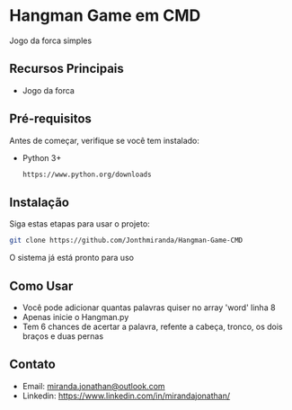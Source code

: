 # Hangman Game em CMD

Jogo da forca simples

## Recursos Principais
- Jogo da forca

## Pré-requisitos
Antes de começar, verifique se você tem instalado:
- Python 3+
  ```bash
  https://www.python.org/downloads
  ```

## Instalação
Siga estas etapas para usar o projeto:

```bash
git clone https://github.com/Jonthmiranda/Hangman-Game-CMD
```
O sistema já está pronto para uso

## Como Usar

- Você pode adicionar quantas palavras quiser no array 'word' linha 8
- Apenas inicie o Hangman.py
- Tem 6 chances de acertar a palavra, refente a cabeça, tronco, os dois braços e duas pernas

## Contato

- Email: miranda.jonathan@outlook.com
- Linkedin: https://www.linkedin.com/in/mirandajonathan/
